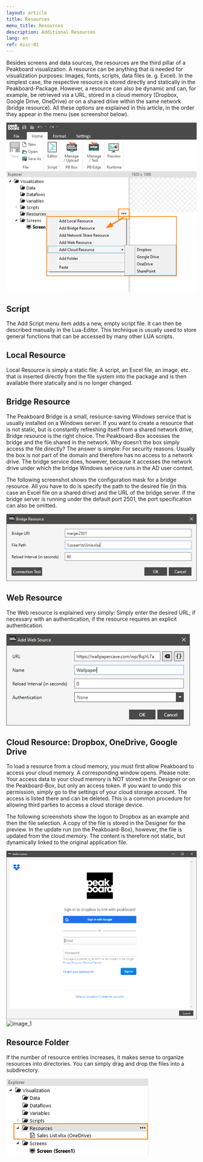 ```yaml
---
layout: article
title: Resources
menu_title: Resources
description: Additional Resources
lang: en
ref: misc-01
---
```


Besides screens and data sources, the resources are the third pillar of a Peakboard visualization. A resource can be anything that is needed for visualization purposes: Images, fonts, scripts, data files (e. g. Excel). In the simplest case, the respective resource is stored directly and statically in the Peakboard-Package. However, a resource can also be dynamic and can, for example, be retrieved via a URL, stored in a cloud memory (Dropbox, Google Drive, OneDrive) or on a shared drive within the same network (bridge resource). All these options are explained in this article, in the order they appear in the menu (see screenshot below).

![image_1](/assets/images/misc/Ressources/Resources_01.png)

## Script

The Add Script menu item adds a new, empty script file. It can then be described manually in the Lua-Editor. This technique is usually used to store general functions that can be accessed by many other LUA scripts.

## Local Resource

Local Resource is simply a static file: A script, an Excel file, an image, etc. that is inserted directly from the file system into the package and is then available there statically and is no longer changed.

## Bridge Resource

The Peakboard Bridge is a small, resource-saving Windows service that is usually installed on a Windows server. If you want to create a resource that is not static, but is constantly refreshing itself from a shared network drive, Bridge resource is the right choice. The Peakboard-Box accesses the bridge and the file shared in the network. Why doesn’t the box simply access the file directly? The answer is simple: For security reasons. Usually the box is not part of the domain and therefore has no access to a network drive. The bridge service does, however, because it accesses the network drive under which the bridge Windows service runs in the AD user context.

The following screenshot shows the configuration mask for a bridge resource. All you have to do is specify the path to the desired file (in this case an Excel file on a shared drive) and the URL of the bridge server. If the bridge server is running under the default port 2501, the port specification can also be omitted.

![image_1](/assets/images/misc/Ressources/Resources_02.png)

## Web Resource

The Web resource is explained very simply: Simply enter the desired URL, if necessary with an authentication, if the resource requires an explicit authentication.

![image_1](/assets/images/misc/Ressources/Resources_03.png)

## Cloud Resource: Dropbox, OneDrive, Google Drive

To load a resource from a cloud memory, you must first allow Peakboard to access your cloud memory. A corresponding window opens. Please note: Your access data to your cloud memory is NOT stored in the Designer or on the Peakboard-Box, but only an access token. If you want to undo this permission, simply go to the settings of your cloud storage account. The access is listed there and can be deleted. This is a common procedure for allowing third parties to access a cloud storage device.

The following screenshots show the logon to Dropbox as an example and then the file selection. A copy of the file is stored in the Designer for the preview. In the update run (on the Peakboard-Box), however, the file is updated from the cloud memory. The content is therefore not static, but dynamically linked to the original application file.

![image_1](/assets/images/misc/Ressources/Resources_04.png)
![image_1](/assets/images/misc/Ressources/Resources_05.png)

## Resource Folder

If the number of resource entries increases, it makes sense to organize resources into directories. You can simply drag and drop the files into a subdirectory.

![image_1](/assets/images/misc/Ressources/Resources_06.png)
